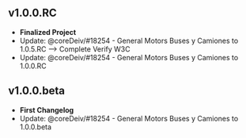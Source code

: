 ## v1.0.0.RC
- **Finalized Project**
- Update: @coreDeiv/#18254 - General Motors Buses y Camiones to 1.0.5.RC --> Complete Verify W3C
- Update: @coreDeiv/#18254 - General Motors Buses y Camiones to 1.0.0.RC

## v1.0.0.beta
- **First Changelog**
- Update: @coreDeiv/#18254 - General Motors Buses y Camiones to 1.0.0.beta
